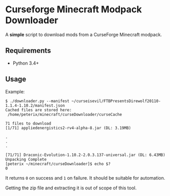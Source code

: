 # Curseforge Minecraft Modpack Downloader

A **simple** script to download mods from a CurseForge Minecraft modpack.

## Requirements

- Python 3.4+

## Usage

Example:
```
$ ./downloader.py --manifest ~/curseisevil/FTBPresentsDirewolf20110-1.1.4-1.10.2/manifest.json
Cached files are stored here:
 /home/peterix/minecraft/curseDownloader/curseCache

71 files to download
[1/71] appliedenergistics2-rv4-alpha-8.jar (DL: 3.19MB)

.
.
.

[71/71] Draconic-Evolution-1.10.2-2.0.3.137-universal.jar (DL: 6.43MB)
Unpacking Complete
[peterix ~/minecraft/curseDownloader]$ echo $?
0

```

It returns `0` on success and `1` on failure. It should be suitable for automation.

Getting the zip file and extracting it is out of scope of this tool.